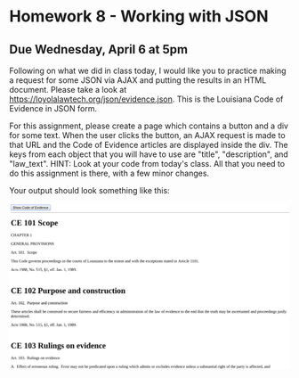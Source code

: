 # Homework 8 - Working with JSON
## Due Wednesday, April 6 at 5pm

Following on what we did in class today, I would like you to practice making a 
request for some JSON via AJAX and putting the results in an HTML document.  Please take a look at https://loyolalawtech.org/json/evidence.json. This is the Louisiana Code of Evidence in JSON form.  

For this assignment, please create a page which contains a button and a div for 
some text. When the user clicks the button, an AJAX request is made to that URL 
and the Code of Evidence articles are displayed inside the div. The keys from 
each object that you will have to use are "title", "description", and 
"law_text".  HINT: Look at your code from today's class. All that you need to 
do this assignment is there, with a few minor changes.

Your output should look something like this:

![evidence layout](evidence.png)


